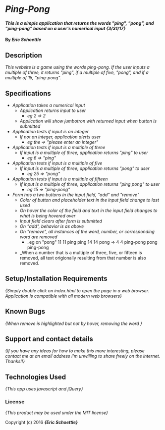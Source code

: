 # _Ping-Pong_

#### _This is a simple application that returns the words "ping", "pong", and "ping-pong" based on a user's numerical input {3/31/17}_

#### By _**Eric Schoettle**_

## Description

_This website is a game using the words ping-pong. If the user inputs a multiple of three, it returns "ping", if a multiple of five, "pong", and if a multiple of 15, "ping-pong"._


## Specifications

* _Application takes a numerical input_
  * _Application returns input to user_
    * _eg 2 => 2_
  * _Application will show jumbotron with returned input when button is submitted_
* _Application tests if input is an integer_
  * _If not an integer, application alerts user_
    * _eg the => "please enter an integer"_
* _Application tests if input is a multiple of three_
  * _If input is a multiple of three, application returns "ping" to user_
    * _eg 6 => "ping"_
* _Application tests if input is a multiple of five_
  * _If input is a multiple of three, application returns "pong" to user_
    * _eg 25 => "pong"_
* _Application tests if input is a multiple of fifteen_
  * _If input is a multiple of three, application returns "ping pong" to user_
    * _eg 15 => "ping-pong"_
* _Form has a two buttons in the input field, "add" and "remove"_
  * _Color of button and placeholder text in the input field change to last used_
  * _On hover the color of the field and text in the input field changes to what is being hovered over_
  * _Input field clears after form is submitted_
  * _On "add", behavior is as above_
  * _On "remove", all instances of the word, number, or corresponding word are removed_
    * _eg on "pong"     11                            11
                        ping                          ping
                        14                            14
                        pong            =>            4
                        4                             ping-pong
                        pong                          
                        ping-pong                          
  * _When a number that is a multiple of three, five, or fifteen is removed, all text origionally resulting from that number is also removed.
  
## Setup/Installation Requirements

_{Simply double click on index.html to open the page in a web browser. Application is compatible with all modern web browsers}_

## Known Bugs

_{When remove is highlighted but not by hover, removing the word }_

## Support and contact details

_{If you have any ideas for how to make this more interesting, please contact me at an email address I'm unwilling to share freely on the internet. Thanks!!}_

## Technologies Used

_{This app uses javascript and jQuery}_

### License

*{This product may be used under the MIT license}*

Copyright (c) 2016 **_{Eric Schoettle}_**
